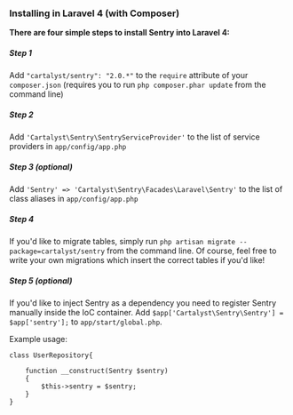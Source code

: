 ### Installing in Laravel 4 (with Composer)

**There are four simple steps to install Sentry into Laravel 4:**

##### Step 1

Add `"cartalyst/sentry": "2.0.*"` to the `require` attribute of your `composer.json`
(requires you to run `php composer.phar update` from the command line)

##### Step 2

Add `'Cartalyst\Sentry\SentryServiceProvider'` to the list of service providers in `app/config/app.php`

##### Step 3  *(optional)*

Add `'Sentry' => 'Cartalyst\Sentry\Facades\Laravel\Sentry'` to the list of class aliases in `app/config/app.php`

##### Step 4

If you'd like to migrate tables, simply run `php artisan migrate --package=cartalyst/sentry` from the command line. Of course, feel free to write your own migrations which insert the correct tables if you'd like!

##### Step 5  *(optional)*

If you'd like to inject Sentry as a dependency you need to register Sentry manually inside the IoC container. Add `$app['Cartalyst\Sentry\Sentry'] = $app['sentry'];` to `app/start/global.php`. 

Example usage:

```
class UserRepository{

	function __construct(Sentry $sentry)
	{
		$this->sentry = $sentry;
	}
}
```
